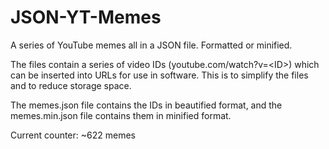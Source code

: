 # JSON-YT-Memes
A series of YouTube memes all in a JSON file. Formatted or minified.

The files contain a series of video IDs (youtube.com/watch?v=\<ID\>) which can be inserted into URLs for use in software. This is to simplify the files and to reduce storage space.

The memes.json file contains the IDs in beautified format, and the memes.min.json file contains them in minified format.

Current counter: ~622 memes
